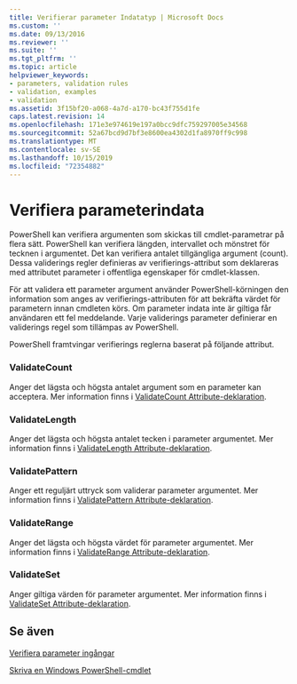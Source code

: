 ```yaml
---
title: Verifierar parameter Indatatyp | Microsoft Docs
ms.custom: ''
ms.date: 09/13/2016
ms.reviewer: ''
ms.suite: ''
ms.tgt_pltfrm: ''
ms.topic: article
helpviewer_keywords:
- parameters, validation rules
- validation, examples
- validation
ms.assetid: 3f15bf20-a068-4a7d-a170-bc43f755d1fe
caps.latest.revision: 14
ms.openlocfilehash: 171e3e974619e197a0bcc9dfc759297005e34568
ms.sourcegitcommit: 52a67bcd9d7bf3e8600ea4302d1fa8970ff9c998
ms.translationtype: MT
ms.contentlocale: sv-SE
ms.lasthandoff: 10/15/2019
ms.locfileid: "72354882"
---
```

# <a name="validating-parameter-input"></a>Verifiera parameterindata

PowerShell kan verifiera argumenten som skickas till cmdlet-parametrar på flera sätt.
PowerShell kan verifiera längden, intervallet och mönstret för tecknen i argumentet.
Det kan verifiera antalet tillgängliga argument (count).
Dessa validerings regler definieras av verifierings-attribut som deklareras med attributet parameter i offentliga egenskaper för cmdlet-klassen.

För att validera ett parameter argument använder PowerShell-körningen den information som anges av verifierings-attributen för att bekräfta värdet för parametern innan cmdleten körs.
Om parameter indata inte är giltiga får användaren ett fel meddelande.
Varje validerings parameter definierar en validerings regel som tillämpas av PowerShell.

PowerShell framtvingar verifierings reglerna baserat på följande attribut.

### <a name="validatecount"></a>ValidateCount

Anger det lägsta och högsta antalet argument som en parameter kan acceptera.
Mer information finns i [ValidateCount Attribute-deklaration](./validatecount-attribute-declaration.md).

### <a name="validatelength"></a>ValidateLength

Anger det lägsta och högsta antalet tecken i parameter argumentet.
Mer information finns i [ValidateLength Attribute-deklaration](./validatelength-attribute-declaration.md).

### <a name="validatepattern"></a>ValidatePattern

Anger ett reguljärt uttryck som validerar parameter argumentet.
Mer information finns i [ValidatePattern Attribute-deklaration](./validatepattern-attribute-declaration.md).

### <a name="validaterange"></a>ValidateRange

Anger det lägsta och högsta värdet för parameter argumentet.
Mer information finns i [ValidateRange Attribute-deklaration](./validaterange-attribute-declaration.md).

### <a name="validateset"></a>ValidateSet

Anger giltiga värden för parameter argumentet.
Mer information finns i [ValidateSet Attribute-deklaration](./validateset-attribute-declaration.md).

## <a name="see-also"></a>Se även

[Verifiera parameter ingångar](./how-to-validate-parameter-input.md)

[Skriva en Windows PowerShell-cmdlet](./writing-a-windows-powershell-cmdlet.md)
